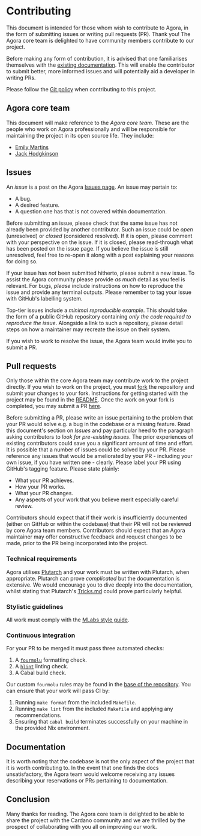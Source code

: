 # Contributing

This document is intended for those whom wish to contribute to Agora, in the form of submitting issues or writing pull requests (PR). Thank you! The Agora core team is delighted to have community members contribute to our project.

Before making any form of contribution, it is advised that one familiarises themselves with the [existing documentation](https://liqwid.notion.site/e85c09d2c9a542b19aac8dd3d6caa98b?v=d863219cd6a14082a661c4959cabd6e7). This will enable the contributor to submit better, more informed issues and will potentially aid a developer in writing PRs.

Please follow the [Git policy](https://liqwid.notion.site/Git-Policy-9a7979b2fd5d4604b6d042b084e7e14f) when contributing to this project.

## Agora core team

This document will make reference to the _Agora core team_. These are the people who work on Agora professionally and will be responsible for maintaining the project in its open source life. They include:

- [Emily Martins](https://github.com/emiflake)
- [Jack Hodgkinson](https://github.com/jhodgdev)

## Issues

An _issue_ is a post on the Agora [Issues page](https://github.com/Liqwid-Labs/agora/issues). An issue may pertain to:

- A bug.
- A desired feature.
- A question one has that is not covered within documentation.

Before submitting an issue, please check that the same issue has not already been provided by another contributor. Such an issue could be _open_ (unresolved) or _closed_ (considered resolved). If it is open, please comment with your perspective on the issue. If it is closed, please read-through what has been posted on the issue page. If you believe the issue is still unresolved, feel free to re-open it along with a post explaining your reasons for doing so.

If your issue has _not_ been submitted hitherto, please submit a new issue. To assist the Agora community please provide _as much_ detail as you feel is relevant. For bugs, _please_ include instructions on how to reproduce the issue and provide any terminal outputs. Please remember to tag your issue with GitHub's labelling system.

Top-tier issues include a _minimal reproducible example_. This should take the form of a public GitHub repository containing _only the code required to reproduce the issue_. Alongside a link to such a repository, please detail steps on how a maintainer may recreate the issue on their system.

If you wish to work to resolve the issue, the Agora team would invite you to submit a PR.

## Pull requests

Only those within the core Agora team may contribute work to the project directly. If you wish to work on the project, you must [fork](https://docs.github.com/en/get-started/quickstart/fork-a-repo) the repository and submit your changes to your fork. Instructions for getting started with the project may be found in the [README](./README.md). Once the work on your fork is completed, you may submit a PR [here](https://github.com/Liqwid-Labs/agora/pulls).

Before submitting a PR, please write an issue pertaining to the problem that your PR would solve e.g. a bug in the codebase or a missing feature. Read this document's section on _Issues_ and pay particular heed to the paragraph asking contributors to _look for pre-existing issues_. The prior experiences of existing contributors could save you a significant amount of time and effort. It is possible that a number of issues could be solved by your PR. Please reference any issues that would be ameliorated by your PR - including your own issue, if you have written one - clearly. Please label your PR using GitHub's tagging feature. Please state plainly:

- What your PR achieves.
- How your PR works.
- What your PR changes.
- Any aspects of your work that you believe merit especially careful review.

Contributors should expect that if their work is insufficiently documented (either on GitHub or within the codebase) that their PR will not be reviewed by core Agora team members. Contributors should expect that an Agora maintainer may offer constructive feedback and request changes to be made, prior to the PR being incorporated into the project.

### Technical requirements

Agora utilises [Plutarch](https://github.com/plutonomicon/plutarch) and your work must be written with Plutarch, when appropriate. Plutarch can prove _complicated_ but the documentation is extensive. We would encourage you to dive deeply into the documentation, whilst stating that Plutarch's [Tricks.md](https://github.com/Plutonomicon/plutarch/blob/master/docs/Tricks.md) could prove particularly helpful.

### Stylistic guidelines

All work must comply with the [MLabs style guide](https://github.com/mlabs-haskell/styleguide/).

### Continuous integration

For your PR to be merged it must pass three automated checks:

1. A [`fourmolu`](https://github.com/fourmolu/fourmolu) formatting check.
2. A [`hlint`](https://github.com/ndmitchell/hlint) linting check.
3. A Cabal build check.

Our custom `fourmolu` rules may be found in the [base of the repository](./fourmolu.yaml). You can ensure that your work will pass CI by:

1. Running `make format` from the included `Makefile`.
2. Running `make lint` from the included `Makefile` and applying any recommendations.
3. Ensuring that `cabal build` terminates successfully on your machine in the provided Nix environment.

## Documentation

It is worth noting that the codebase is not the only aspect of the project that it is worth contributing to. In the event that one finds the docs unsatisfactory, the Agora team would welcome receiving any issues describing your reservations or PRs pertaining to documentation.

## Conclusion

Many thanks for reading. The Agora core team is delighted to be able to share the project with the Cardano community and we are thrilled by the prospect of collaborating with you all on improving our work.
